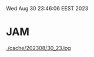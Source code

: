 Wed Aug 30 23:46:06 EEST 2023
# JAM
<a href='./cache/202308/30_23.log'>./cache/202308/30_23.log</a>
